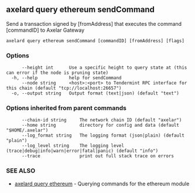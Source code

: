 ## axelard query ethereum sendCommand

Send a transaction signed by \[fromAddress\] that executes the command \[commandID\] to Axelar Gateway

```
axelard query ethereum sendCommand [commandID] [fromAddress] [flags]
```

### Options

```
      --height int      Use a specific height to query state at (this can error if the node is pruning state)
  -h, --help            help for sendCommand
      --node string     <host>:<port> to Tendermint RPC interface for this chain (default "tcp://localhost:26657")
  -o, --output string   Output format (text|json) (default "text")
```

### Options inherited from parent commands

```
      --chain-id string     The network chain ID (default "axelar")
      --home string         directory for config and data (default "$HOME/.axelar")
      --log_format string   The logging format (json|plain) (default "plain")
      --log_level string    The logging level (trace|debug|info|warn|error|fatal|panic) (default "info")
      --trace               print out full stack trace on errors
```

### SEE ALSO

- [axelard query ethereum](axelard_query_ethereum.md)	 - Querying commands for the ethereum module
